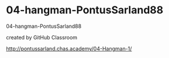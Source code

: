 # 04-hangman-PontusSarland88
04-hangman-PontusSarland88

created by GitHub Classroom

http://pontussarland.chas.academy/04-Hangman-1/
